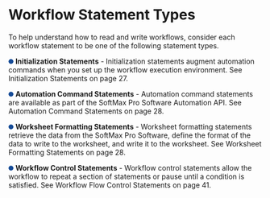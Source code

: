 # Workflow Statement Types

To help understand how to read and write workflows, consider each workflow statement to be one of the following statement types.

![](<../../../../../.gitbook/assets/3 (6) (1).png>) **Initialization Statements** - Initialization statements augment automation commands when you set up the workflow execution environment. See Initialization Statements on page 27.

![](<../../../../../.gitbook/assets/4 (5).png>) **Automation Command Statements** - Automation command statements are available as part of the SoftMax Pro Software Automation API. See Automation Command Statements on page 28.

![](<../../../../../.gitbook/assets/5 (7).png>) **Worksheet Formatting Statements** - Worksheet formatting statements retrieve the data from the SoftMax Pro Software, define the format of the data to write to the worksheet, and write it to the worksheet. See Worksheet Formatting Statements on page 28.

![](<../../../../../.gitbook/assets/6 (5).png>) **Workflow Control Statements** - Workflow control statements allow the workflow to repeat a section of statements or pause until a condition is satisfied. See Workflow Flow Control Statements on page 41.

